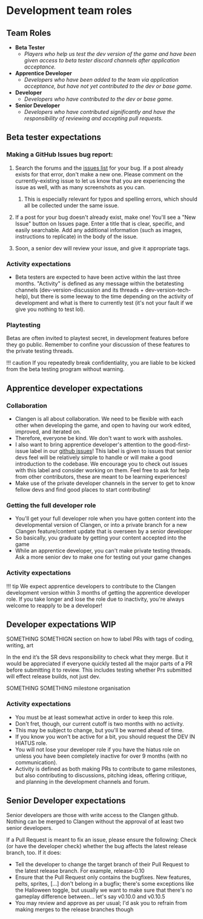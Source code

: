 # Development team roles

## Team Roles
- **Beta Tester**
  - _Players who help us test the dev version of the game and have been given access to beta tester discord channels after application acceptance._
- **Apprentice Developer**
  - _Developers who have been added to the team via application acceptance, but have not yet contributed to the dev or base game._
- **Developer**
  - _Developers who have contributed to the dev or base game._
- **Senior Developer**
  - _Developers who have contributed significantly and have the responsibility of reviewing and accepting pull requests._

## Beta tester expectations

### Making a GitHub Issues bug report: 
1. Search the forums and the [issues list](https://github.com/ClanGenOfficial/clangen/issues) for your bug. If a post already exists for that error, don't make a new one. Please comment on the currently-existing issue to let us know that you are experiencing the issue as well, with as many screenshots as you can. 
   1. This is especially relevant for typos and spelling errors, which should all be collected under the same issue.

2.  If a post for your bug doesn't already exist, make one! You'll see a "New Issue" button on Issues page. Enter a title that is clear, specific, and easily searchable. Add any additional information (such as images, instructions to replicate) in the body of the issue. 

3.  Soon, a senior dev will review your issue, and give it appropriate tags.

### Activity expectations 

- Beta testers are expected to have been active within the last three months. "Activity" is defined as any message within the betatesting channels (⁠dev-version-discussion and its threads + ⁠dev-version-tech-help), but there is some leeway to the time depending on the activity of development and what is there to currently test (it's not your fault if we give you nothing to test lol).



### Playtesting

Betas are often invited to playtest secret, in development features before they go public. Remember to confine your discussion of these features to the private testing threads. 

!!! caution
    If you repeatedly break confidentiality, you are liable to be kicked from the beta testing program without warning.

## Apprentice developer expectations

### Collaboration
- Clangen is all about collaboration. We need to be flexible with each other when developing the game, and open to having our work edited, improved, and iterated on.
- Therefore, everyone be kind. We don't want to work with assholes.
- I also want to bring apprentice developer's attention to the good-first-issue label in our [github issues](https://github.com/ClanGenOfficial/clangen/issues)!  This label is given to issues that senior devs feel will be relatively simple to handle or will make a good introduction to the codebase.  We encourage you to check out issues with this label and consider working on them.  Feel free to ask for help from other contributors, these are meant to be learning experiences!
- Make use of the private developer channels in the server to get to know fellow devs and find good places to start contributing!


### Getting the full developer role
- You'll get your full developer role when you have gotten content into the developmental version of Clangen, or into a private branch for a new Clangen feature/content update that is overseen by a senior developer
- So basically, you graduate by getting your content accepted into the game
- While an apprentice developer, you can't make private testing threads. Ask a more senior dev to make one for testing out your game changes

### Activity expectations

!!! tip
    We expect apprentice developers to contribute to the Clangen development version within 3 months of getting the apprentice developer role. If you take longer and lose the role due to inactivity, you're always welcome to reapply to be a developer!


## Developer expectations WIP

SOMETHING SOMETHIGN section on how to label PRs with tags of coding, writing, art

In the end it’s the SR devs responsibility to check what they merge. But it would be appreciated if everyone quickly tested all the major parts of a PR before submitting it to review. This includes testing whether Prs submitted will effect release builds, not just dev.

SOMETHING SOMETHING milestone organisation

### Activity expectations

- You must be at least somewhat active in order to keep this role. 
- Don't fret, though, our current cutoff is two months with no activity. 
- This may be subject to change, but you'll be warned ahead of time. 
- If you know you won't be active for a bit, you should request the DEV IN HIATUS role. 
- You will not lose your developer role if you have the hiatus role on unless you have been completely inactive for over 9 months (with no communication).
- Activity is defined as both making PRs to contribute to game milestones, but also contributing to discussions, pitching ideas, offering critique, and planning in the development channels and forum. 

## Senior Developer expectations

Senior developers are those with write access to the Clangen github. Nothing can be merged to Clangen without the approval of at least two senior developers.

If a Pull Request is meant to fix an issue, please ensure the following: Check (or have the developer check) whether the bug affects the latest release branch, too. If it does:
- Tell the developer to change the target branch of their Pull Request to the latest release branch. For example, release-0.10
- Ensure that the Pull Request only contains the bugfixes. New features, pelts, sprites, [...] don't belong in a bugfix; there's some exceptions like the Halloween toggle, but usually we want to make sure that there's no gameplay difference between... let's say v0.10.0 and v0.10.5
- You may review and approve as per usual; I'd ask you to refrain from making merges to the release branches though


